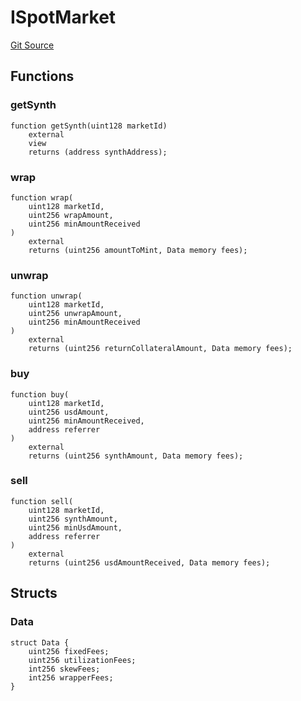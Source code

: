 # ISpotMarket
[Git Source](https://github.com/moss-eth/zap/blob/633c02e3c1d55b8cd7b9a28033f9517a34a72a75/src/interfaces/ISynthetix.sol)


## Functions
### getSynth


```solidity
function getSynth(uint128 marketId)
    external
    view
    returns (address synthAddress);
```

### wrap


```solidity
function wrap(
    uint128 marketId,
    uint256 wrapAmount,
    uint256 minAmountReceived
)
    external
    returns (uint256 amountToMint, Data memory fees);
```

### unwrap


```solidity
function unwrap(
    uint128 marketId,
    uint256 unwrapAmount,
    uint256 minAmountReceived
)
    external
    returns (uint256 returnCollateralAmount, Data memory fees);
```

### buy


```solidity
function buy(
    uint128 marketId,
    uint256 usdAmount,
    uint256 minAmountReceived,
    address referrer
)
    external
    returns (uint256 synthAmount, Data memory fees);
```

### sell


```solidity
function sell(
    uint128 marketId,
    uint256 synthAmount,
    uint256 minUsdAmount,
    address referrer
)
    external
    returns (uint256 usdAmountReceived, Data memory fees);
```

## Structs
### Data

```solidity
struct Data {
    uint256 fixedFees;
    uint256 utilizationFees;
    int256 skewFees;
    int256 wrapperFees;
}
```

